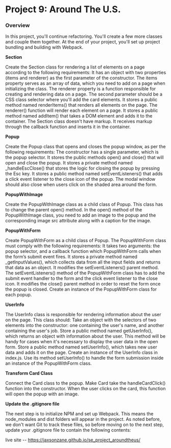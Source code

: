 # Project 9: Around The U.S.

### Overview

In this project, you'll continue refactoring. You'll create a few more classes and couple them together. At the end of your project, you'll set up project bundling and building with Webpack. 

**Section**

Create the Section class for rendering a list of elements on a page according to the following requirements:
It has an object with two properties (items and renderer) as the first parameter of the constructor. The items property serves as an array of data, which you need to add on a page when initializing the class. The renderer property is a function responsible for creating and rendering data on a page.
The second parameter should be a CSS class selector where you'll add the card elements.
It stores a public method named renderItems() that renders all elements on the page. The renderer() function will render each element on a page.
It stores a public method named addItem() that takes a DOM element and adds it to the container.
The Section class doesn't have markup. It receives markup through the callback function and inserts it in the container.

**Popup**

Create the Popup class that opens and closes the popup window, as per the following requirements:
The constructor has a single parameter, which is the popup selector.
It stores the public methods open() and close() that will open and close the popup.
It stores a private method named _handleEscClose() that stores the logic for closing the popup by pressing the Esc key.
It stores a public method named setEventListeners() that adds a click event listener to the close icon of the popup. The modal window should also close when users click on the shaded area around the form.

**PopupWithImage**

Create the PopupWithImage class as a child class of Popup. This class has to change the parent open() method. In the open() method of the PopupWithImage class, you need to add an image to the popup and the corresponding image src attribute along with a caption for the image.

**PopupWithForm**

Create PopupWithForm as a child class of Popup. The PopupWithForm class must comply with the following requirements:
It takes two arguments: the popup selector, and a callback function which PopupWithForm calls when the form’s submit event fires.
It stores a private method named _getInputValues(), which collects data from all the input fields and returns that data as an object.
It modifies the setEventListeners() parent method. The setEventListeners() method of the PopupWithForm class has to add the submit event handler to the form and the click event listener to the close icon.
It modifies the close() parent method in order to reset the form once the popup is closed.
Create an instance of the PopupWithForm class for each popup.

**UserInfo**

The UserInfo class is responsible for rendering information about the user on the page. This class should:
Take an object with the selectors of two elements into the constructor: one containing the user's name, and another containing the user's job.
Store a public method named getUserInfo(), which returns an object with information about the user. This method will be handy for cases when it's necessary to display the user data in the open form.
Store a public method named setUserInfo(), which takes new user data and adds it on the page.
Create an instance of the UserInfo class in index.js. Use its method setUserInfo() to handle the form submission inside an instance of the PopupWithForm class.

**Transform Card Class**

Connect the Card class to the popup. Make Card take the handleCardClick() function into the constructor. When the user clicks on the card, this function will open the popup with an image.

**Update the .gitignore file**

The next step is to initialize NPM and set up Webpack. This means the node_modules and dist folders will appear in the project. As noted before, we don't want Git to track these files, so before moving on to the next step, update your .gitignore file to contain the following contents:


live site -- https://jaxsonzane.github.io/se_project_aroundtheus/
